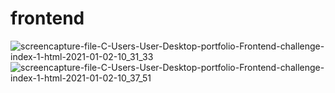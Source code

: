 # frontend
![screencapture-file-C-Users-User-Desktop-portfolio-Frontend-challenge-index-1-html-2021-01-02-10_31_33](https://user-images.githubusercontent.com/65260475/103454640-59571380-4ce6-11eb-96fc-50346204b670.png)
![screencapture-file-C-Users-User-Desktop-portfolio-Frontend-challenge-index-1-html-2021-01-02-10_37_51](https://user-images.githubusercontent.com/65260475/103454687-bfdc3180-4ce6-11eb-9071-a6a3db836687.png)
